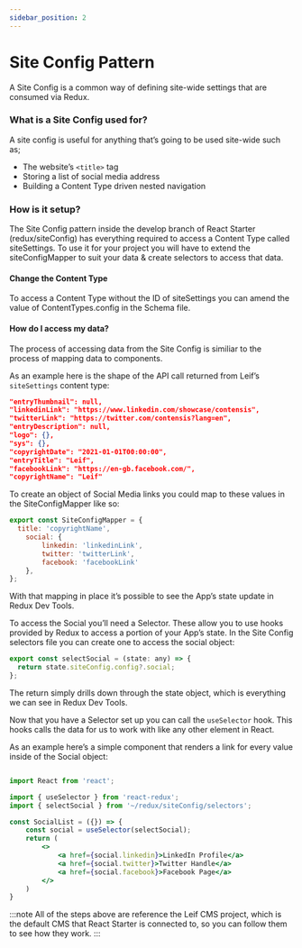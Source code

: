 ```yaml
---
sidebar_position: 2
---
```


# Site Config Pattern

A Site Config is a common way of defining site-wide settings that are consumed via Redux.

### What is a Site Config used for?

A site config is useful for anything that’s going to be used site-wide such as;

- The website’s `<title>` tag
- Storing a list of social media address
- Building a Content Type driven nested navigation

### How is it setup?

The Site Config pattern inside the develop branch of React Starter (redux/siteConfig) has everything required to access a Content Type called siteSettings. To use it for your project you will have to extend the siteConfigMapper to suit your data & create selectors to access that data.

#### Change the Content Type

To access a Content Type without the ID of siteSettings you can amend the value of ContentTypes.config in the Schema file.

#### How do I access my data?

The process of accessing data from the Site Config is similiar to the process of mapping data to components.

As an example here is the shape of the API call returned from Leif’s `siteSettings` content type:

```json title="Leif’s siteSettings Delivery API object"
"entryThumbnail": null,
"linkedinLink": "https://www.linkedin.com/showcase/contensis",
"twitterLink": "https://twitter.com/contensis?lang=en",
"entryDescription": null,
"logo": {},
"sys": {},
"copyrightDate": "2021-01-01T00:00:00",
"entryTitle": "Leif",
"facebookLink": "https://en-gb.facebook.com/",
"copyrightName": "Leif"
```

To create an object of Social Media links you could map to these values in the SiteConfigMapper like so:

```jsx
export const SiteConfigMapper = {
  title: 'copyrightName',
	social: {
		linkedin: 'linkedinLink',
		twitter: 'twitterLink',
		facebook: 'facebookLink'
	},
};
```

With that mapping in place it’s possible to see the App’s state update in Redux Dev Tools.

To access the Social you’ll need a Selector. These allow you to use hooks provided by Redux to access a portion of your App’s state. In the Site Config selectors file you can create one to access the social object:

```jsx
export const selectSocial = (state: any) => {
  return state.siteConfig.config?.social;
};
```

The return simply drills down through the state object, which is everything we can see in Redux Dev Tools.

Now that you have a Selector set up you can call the `useSelector` hook. This hooks calls the data for us to work with like any other element in React.

As an example here’s a simple component that renders a link for every value inside of the Social object:

```jsx

import React from 'react';

import { useSelector } from 'react-redux';
import { selectSocial } from '~/redux/siteConfig/selectors';

const SocialList = ({}) => {
	const social = useSelector(selectSocial);
	return (
		<>
			<a href={social.linkedin}>LinkedIn Profile</a>
			<a href={social.twitter}>Twitter Handle</a>
			<a href={social.facebook}>Facebook Page</a>
		</>
	)
}
```

:::note
All of the steps above are reference the Leif CMS project, which is the default CMS that React Starter is connected to, so you can follow them to see how they work.
:::
